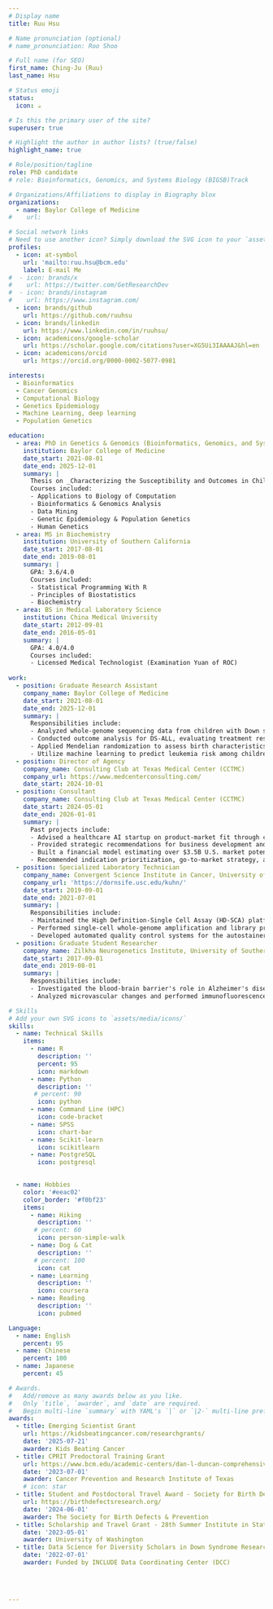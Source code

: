 ```yaml
---
# Display name
title: Ruu Hsu

# Name pronunciation (optional)
# name_pronunciation: Roo Shoo

# Full name (for SEO)
first_name: Ching-Ju (Ruu)
last_name: Hsu

# Status emoji
status:
  icon: ☕️

# Is this the primary user of the site?
superuser: true

# Highlight the author in author lists? (true/false)
highlight_name: true

# Role/position/tagline
role: PhD candidate 
# role: Bioinformatics, Genomics, and Systems Biology (BIGSB)Track

# Organizations/Affiliations to display in Biography blox
organizations:
  - name: Baylor College of Medicine
#    url: 

# Social network links
# Need to use another icon? Simply download the SVG icon to your `assets/media/icons/` folder.
profiles:
  - icon: at-symbol
    url: 'mailto:ruu.hsu@bcm.edu'
    label: E-mail Me
#  - icon: brands/x
#    url: https://twitter.com/GetResearchDev
#  - icon: brands/instagram
#    url: https://www.instagram.com/
  - icon: brands/github
    url: https://github.com/ruuhsu
  - icon: brands/linkedin
    url: https://www.linkedin.com/in/ruuhsu/
  - icon: academicons/google-scholar
    url: https://scholar.google.com/citations?user=XG5Ui3IAAAAJ&hl=en
  - icon: academicons/orcid
    url: https://orcid.org/0000-0002-5077-0981

interests:
  - Bioinformatics
  - Cancer Genomics
  - Computational Biology
  - Genetics Epidemiology
  - Machine Learning, deep learning
  - Population Genetics

education:
  - area: PhD in Genetics & Genomics (Bioinformatics, Genomics, and Systems Biology Track)
    institution: Baylor College of Medicine
    date_start: 2021-08-01
    date_end: 2025-12-01
    summary: |
      Thesis on _Characterizing the Susceptibility and Outcomes in Children with Down Syndrome-Associated Acute Lymphoblastic Leukemia._ Supervised by [Prof Philip Lupo].
      Courses included:
      - Applications to Biology of Computation
      - Bioinformatics & Genomics Analysis
      - Data Mining
      - Genetic Epidemiology & Population Genetics
      - Human Genetics
  - area: MS in Biochemistry
    institution: University of Southern California
    date_start: 2017-08-01
    date_end: 2019-08-01
    summary: |
      GPA: 3.6/4.0
      Courses included:
      - Statistical Programming With R
      - Principles of Biostatistics
      - Biochemistry
  - area: BS in Medical Laboratory Science
    institution: China Medical University
    date_start: 2012-09-01
    date_end: 2016-05-01
    summary: |
      GPA: 4.0/4.0
      Courses included:
      - Licensed Medical Technologist (Examination Yuan of ROC)
      
work:
  - position: Graduate Research Assistant
    company_name: Baylor College of Medicine
    date_start: 2021-08-01
    date_end: 2025-12-01
    summary: |
      Responsibilities include:
      - Analyzed whole-genome sequencing data from children with Down syndrome (DS) who developed acute lymphoblastic leukemia (ALL) and compared them with DS controls to assess the impact of single-nucleotide variants (SNVs) and structural variants (SVs) on ALL susceptibility and subtypes.
      - Conducted outcome analysis for DS-ALL, evaluating treatment response, infectious toxicity, and survival based on demographic, clinical, and genomic factors.
      - Applied Mendelian randomization to assess birth characteristics' influence (e.g., birth weight) on ALL risk in DS children.
      - Utilize machine learning to predict leukemia risk among children born with congenital anomalies.
  - position: Director of Agency
    company_name: Consulting Club at Texas Medical Center (CCTMC)
    company_url: https://www.medcenterconsulting.com/
    date_start: 2024-10-01
  - position: Consultant
    company_name: Consulting Club at Texas Medical Center (CCTMC)
    date_start: 2024-05-01
    date_end: 2026-01-01
    summary: |
      Past projects include:
      - Advised a healthcare AI startup on product-market fit through competitor analysis, clinical workflow evaluation, and ecosystem mapping.
      - Provided strategic recommendations for business development and AI implementation in clinical settings.
      - Built a financial model estimating over $3.5B U.S. market potential for novel therapies in PTSD, Anorexia Nervosa (AN), and Autism Spectrum Disorder (ASD).
      - Recommended indication prioritization, go-to-market strategy, and investor engagement plans for an early-stage biotech company.
  - position: Specialized Laboratory Technician
    company_name: Convergent Science Institute in Cancer, University of Southern California
    company_url: 'https://dornsife.usc.edu/kuhn/'
    date_start: 2019-09-01
    date_end: 2021-07-01
    summary: |
      Responsibilities include:
      - Maintained the High Definition-Single Cell Assay (HD-SCA) platform, processing human blood samples to analyze circulating tumor cells (CTCs) across cancer types.
      - Performed single-cell whole-genome amplification and library preparation for copy number variation and targeted sequencing.
      - Developed automated quality control systems for the autostainer using Python and SQL.
  - position: Graduate Student Researcher
    company_name: Zilkha Neurogenetics Institute, University of Southern California
    date_start: 2017-09-01
    date_end: 2019-08-01
    summary: |
      Responsibilities include:
      - Investigated the blood-brain barrier's role in Alzheimer's disease by developing immunohistochemistry protocols and automated biomarker analysis.
      - Analyzed microvascular changes and performed immunofluorescence staining on brain samples from mouse models.

# Skills
# Add your own SVG icons to `assets/media/icons/`
skills:
  - name: Technical Skills
    items:
      - name: R
        description: ''
        percent: 95
        icon: markdown
      - name: Python
        description: ''
       # percent: 90
        icon: python
      - name: Command Line (HPC)
        icon: code-bracket
      - name: SPSS
        icon: chart-bar
      - name: Scikit-learn
        icon: scikitlearn
      - name: PostgreSQL
        icon: postgresql

        
  - name: Hobbies
    color: '#eeac02'
    color_border: '#f0bf23'
    items:
      - name: Hiking
        description: ''
       # percent: 60
        icon: person-simple-walk
      - name: Dog & Cat
        description: ''
       # percent: 100
        icon: cat
      - name: Learning
        description: ''
        icon: coursera
      - name: Reading
        description: ''
        icon: pubmed

Language:
  - name: English
    percent: 95
  - name: Chinese
    percent: 100
  - name: Japanese
    percent: 45

# Awards.
#   Add/remove as many awards below as you like.
#   Only `title`, `awarder`, and `date` are required.
#   Begin multi-line `summary` with YAML's `|` or `|2-` multi-line prefix and indent 2 spaces below.
awards:
  - title: Emerging Scientist Grant
    url: https://kidsbeatingcancer.com/researchgrants/
    date: '2025-07-21'
    awarder: Kids Beating Cancer
  - title: CPRIT Predoctoral Training Grant
    url: https://www.bcm.edu/academic-centers/dan-l-duncan-comprehensive-cancer-center/education/cprit-training-program
    date: '2023-07-01'
    awarder: Cancer Prevention and Research Institute of Texas
    # icon: star
  - title: Student and Postdoctoral Travel Award - Society for Birth Defects Research and Prevention 64th Annual Meeting
    url: https://birthdefectsresearch.org/
    date: '2024-06-01'
    awarder: The Society for Birth Defects & Prevention 
  - title: Scholarship and Travel Grant - 28th Summer Institute in Statistical Genetics
    date: '2023-05-01'
    awarder: University of Washington
  - title: Data Science for Diversity Scholars in Down Syndrome Research (DS3) Training Program
    date: '2022-07-01'
    awarder: Funded by INCLUDE Data Coordinating Center (DCC)

   
  

---
```

